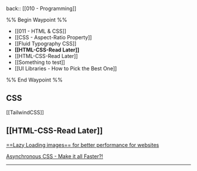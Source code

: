 
back:: [[010 - Programming]]



%% Begin Waypoint %%
- [[011 - HTML & CSS]]
- [[CSS - Aspect-Ratio Property]]
- [[Fluid Typography CSS]]
- **[[HTML-CSS-Read Later]]**
- [[HTML-CSS-Read Later]]
- [[Something to test]]
- [[UI Libraries - How to Pick the Best One]]

%% End Waypoint %%


## CSS

[[TailwindCSS]]



## [[HTML-CSS-Read Later]]
[==Lazy Loading images== for better performance for websites](https://pagespeedchecklist.com/lazy-load-images)

[Asynchronous CSS - Make it all Faster?!](https://pagespeedchecklist.com/asynchronous-css)


___

